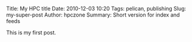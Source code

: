 Title: My HPC title
Date: 2010-12-03 10:20
Tags: pelican, publishing
Slug: my-super-post
Author: hpczone
Summary: Short version for index and feeds

This is my first post.

